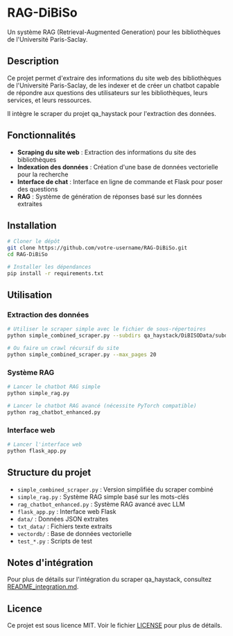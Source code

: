 # RAG-DiBiSo

Un système RAG (Retrieval-Augmented Generation) pour les bibliothèques de l'Université Paris-Saclay.

## Description

Ce projet permet d'extraire des informations du site web des bibliothèques de l'Université Paris-Saclay, de les indexer et de créer un chatbot capable de répondre aux questions des utilisateurs sur les bibliothèques, leurs services, et leurs ressources.

Il intègre le scraper du projet qa_haystack pour l'extraction des données.

## Fonctionnalités

- **Scraping du site web** : Extraction des informations du site des bibliothèques
- **Indexation des données** : Création d'une base de données vectorielle pour la recherche
- **Interface de chat** : Interface en ligne de commande et Flask pour poser des questions
- **RAG** : Système de génération de réponses basé sur les données extraites

## Installation

```bash
# Cloner le dépôt
git clone https://github.com/votre-username/RAG-DiBiSo.git
cd RAG-DiBiSo

# Installer les dépendances
pip install -r requirements.txt
```

## Utilisation

### Extraction des données

```bash
# Utiliser le scraper simple avec le fichier de sous-répertoires
python simple_combined_scraper.py --subdirs qa_haystack/DiBISOData/subdirectories.txt

# Ou faire un crawl récursif du site
python simple_combined_scraper.py --max_pages 20
```

### Système RAG

```bash
# Lancer le chatbot RAG simple
python simple_rag.py

# Lancer le chatbot RAG avancé (nécessite PyTorch compatible)
python rag_chatbot_enhanced.py
```

### Interface web

```bash
# Lancer l'interface web
python flask_app.py
```

## Structure du projet

- `simple_combined_scraper.py` : Version simplifiée du scraper combiné
- `simple_rag.py` : Système RAG simple basé sur les mots-clés
- `rag_chatbot_enhanced.py` : Système RAG avancé avec LLM
- `flask_app.py` : Interface web Flask
- `data/` : Données JSON extraites
- `txt_data/` : Fichiers texte extraits
- `vectordb/` : Base de données vectorielle
- `test_*.py` : Scripts de test

## Notes d'intégration

Pour plus de détails sur l'intégration du scraper qa_haystack, consultez [README_integration.md](README_integration.md).

## Licence

Ce projet est sous licence MIT. Voir le fichier [LICENSE](LICENSE) pour plus de détails.